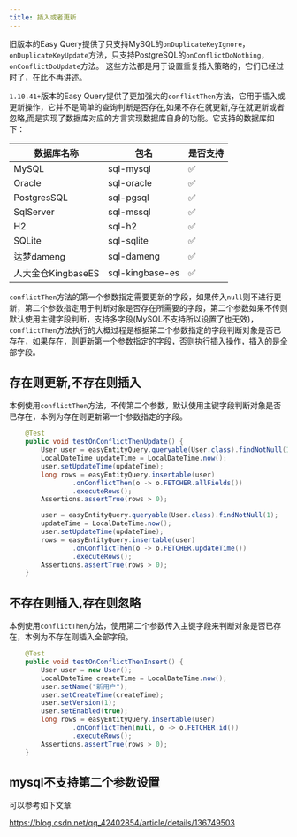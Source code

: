```yaml
---
title: 插入或者更新
---
```


旧版本的Easy Query提供了只支持MySQL的`onDuplicateKeyIgnore`，`onDuplicateKeyUpdate`方法，只支持PostgreSQL的`onConflictDoNothing`，`onConflictDoUpdate`方法。
这些方法都是用于设置重复插入策略的，它们已经过时了，在此不再讲述。

`1.10.41+`版本的Easy Query提供了更加强大的`conflictThen`方法，它用于插入或更新操作，它并不是简单的查询判断是否存在,如果不存在就更新,存在就更新或者忽略,而是实现了数据库对应的方言实现数据库自身的功能。它支持的数据库如下：

数据库名称  | 包名  | 是否支持
--- | --- | ---  
MySQL | sql-mysql  | ✅
Oracle | sql-oracle  | ✅
PostgresSQL | sql-pgsql  | ✅
SqlServer | sql-mssql  | ✅
H2 | sql-h2  | ✅
SQLite | sql-sqlite  | ✅
达梦dameng | sql-dameng  | ✅
人大金仓KingbaseES | sql-kingbase-es  | ✅


`conflictThen`方法的第一个参数指定需要更新的字段，如果传入`null`则不进行更新，第二个参数指定用于判断对象是否存在所需要的字段，第二个参数如果不传则默认使用主键字段判断，支持多字段(MySQL不支持所以设置了也无效)，`conflictThen`方法执行的大概过程是根据第二个参数指定的字段判断对象是否已存在，如果存在，则更新第一个参数指定的字段，否则执行插入操作，插入的是全部字段。

## 存在则更新,不存在则插入

本例使用`conflictThen`方法，不传第二个参数，默认使用主键字段判断对象是否已存在，本例为存在则更新第一个参数指定的字段。

```java
    @Test
    public void testOnConflictThenUpdate() {
        User user = easyEntityQuery.queryable(User.class).findNotNull(1);
        LocalDateTime updateTime = LocalDateTime.now();
        user.setUpdateTime(updateTime);
        long rows = easyEntityQuery.insertable(user)
                .onConflictThen(o -> o.FETCHER.allFields())
                .executeRows();
        Assertions.assertTrue(rows > 0);

        user = easyEntityQuery.queryable(User.class).findNotNull(1);
        updateTime = LocalDateTime.now();
        user.setUpdateTime(updateTime);
        rows = easyEntityQuery.insertable(user)
                .onConflictThen(o -> o.FETCHER.updateTime())
                .executeRows();
        Assertions.assertTrue(rows > 0);
    }
```

## 不存在则插入,存在则忽略

本例使用`conflictThen`方法，使用第二个参数传入主键字段来判断对象是否已存在，本例为不存在则插入全部字段。

```java
    @Test
    public void testOnConflictThenInsert() {
        User user = new User();
        LocalDateTime createTime = LocalDateTime.now();
        user.setName("新用户");
        user.setCreateTime(createTime);
        user.setVersion(1);
        user.setEnabled(true);
        long rows = easyEntityQuery.insertable(user)
                .onConflictThen(null, o -> o.FETCHER.id())
                .executeRows();
        Assertions.assertTrue(rows > 0);
    }
```

## mysql不支持第二个参数设置

可以参考如下文章

https://blog.csdn.net/qq_42402854/article/details/136749503